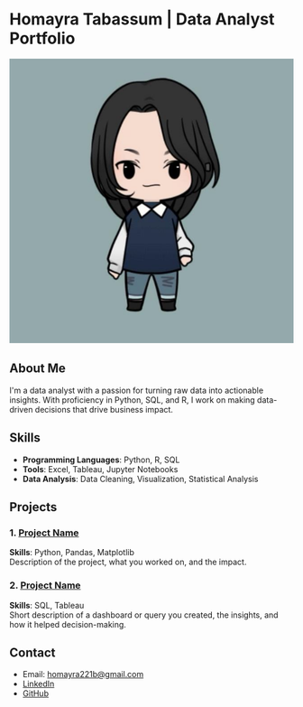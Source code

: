 # Homayra Tabassum | Data Analyst Portfolio

![logo](assets/img/homayra.jpeg)

## About Me
I'm a data analyst with a passion for turning raw data into actionable insights. With proficiency in Python, SQL, and R, I work on making data-driven decisions that drive business impact.

## Skills
- **Programming Languages**: Python, R, SQL
- **Tools**: Excel, Tableau, Jupyter Notebooks
- **Data Analysis**: Data Cleaning, Visualization, Statistical Analysis

## Projects
### 1. [Project Name](link_to_project)
**Skills**: Python, Pandas, Matplotlib  
Description of the project, what you worked on, and the impact.

### 2. [Project Name](link_to_project)
**Skills**: SQL, Tableau  
Short description of a dashboard or query you created, the insights, and how it helped decision-making.

## Contact
- Email: [homayra221b@gmail.com](mailto:homayra221b@gmail.com)
- [LinkedIn](https://www.linkedin.com/in/homayratabassum/)
- [GitHub](https://github.com/tabassum221b)
